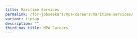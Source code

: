 ```yaml
---
title: Maritime Services
permalink: /for-jobseekers/mpa-careers/maritime-services/
variant: tiptap
description: ""
third_nav_title: MPA Careers
---
```

